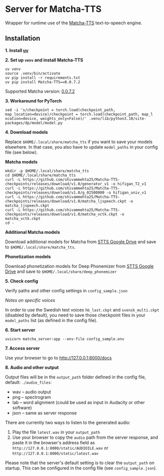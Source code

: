# Server for Matcha-TTS

Wrapper for runtime use of the [Matcha-TTS](https://github.com/shivammehta25/Matcha-TTS) text-to-speech engine.

## Installation

**1. Install [uv](https://docs.astral.sh/uv/getting-started/installation)**

**2. Set up `venv` and install Matcha-TTS**

```
uv venv
source .venv/bin/activate
uv pip install -r requirements.txt
uv pip install Matcha-TTS==0.0.7.2
```

Supported Matcha version: [0.0.7.2](https://pypi.org/project/matcha-tts/0.0.7.2)

**3. Workaround for PyTorch**

```
sed -i 's/checkpoint = torch.load(checkpoint_path, map_location=device)/checkpoint = torch.load(checkpoint_path, map_l
ocation=device, weights_only=False)/' .venv/lib/python3.10/site-packages/dp/model/model.py
```

**4. Download models**

Replace `$HOME/.local/share/matcha_tts` if you want to save your models elsewhere. In that case, you also have to update `model_paths` in your config file (see below).

__Matcha models__

```
mkdir -p $HOME/.local/share/matcha_tts
cd $HOME/.local/share/matcha_tts
curl -L https://github.com/shivammehta25/Matcha-TTS-checkpoints/releases/download/v1.0/generator_v1 -o hifigan_T2_v1
curl -L https://github.com/shivammehta25/Matcha-TTS-checkpoints/releases/download/v1.0/g_02500000 -o hifigan_univ_v1
curl -L https://github.com/shivammehta25/Matcha-TTS-checkpoints/releases/download/v1.0/matcha_ljspeech.ckpt -o matcha_ljspeech.ckpt
curl -L https://github.com/shivammehta25/Matcha-TTS-checkpoints/releases/download/v1.0/matcha_vctk.ckpt -o matcha_vctk.ckpt
cd -
```

__Additional Matcha models__

Download additional models for Matcha from [STTS Google Drive](https://drive.google.com/drive/folders/1g8tw6tKBd32gcgHbPSTPg5b8dFhQ8SOP?usp=sharing) and save to `$HOME/.local/share/matcha_tts`.

__Phonetization models__

Download phonetization models for Deep Phonemizer from [STTS Google Drive](https://drive.google.com/drive/folders/1XAgg_fu7Ay4eEad0n5WW7m-IX1XKIXNz?usp=sharing) and save to `$HOME/.local/share/deep_phonemizer`

**5. Check config**

Verify paths and other config settings in `config_sample.json`

_Notes on specific voices_

In order to use the Swedish test voices `hb_last.ckpt` and `svensk_multi.ckpt` (disabled by default), you need to save those checkpoint files in your `model_paths` list (as defined in the config file).

**6. Start server**

```
uvicorn matcha_server:app --env-file config_sample.env
```


**7. Access server**

Use your browser to go to http://127.0.0.1:8000/docs


**8. Audio and other output**

Output files will be in the `output_path` folder defined in the config file, default: `./audio_files`:

* wav – audio output
* png – spectrogram
* lab – word alignment (could be used as input in Audacity or other software)
* json – same as server response

There are currently two ways to listen to the generated audio:

1. Play the file `latest.wav` in your `output_path`
2. Use your browser to copy the `audio` path from the server response, and paste it in the browser's address field as `http://127.0.0.1:8000/static/AUDIOILE.wav` or `http://127.0.0.1:8000/static/latest.wav`

Please note that the server's default setting is to clear the `output_path` on startup. This can be configured in the config file (see `config_sample.json`).


<!--
--------

# Vendoring dependencies (experimental)

**2a. Set up `venv` and install Matcha-TTS**

```
uv venv
source .venv/bin/activate
uv pip install Matcha-TTS --prefix vendor
uv pip install uvicorn dotenv
```

**2b. Add imports to matcha_server.py**

```
parent_dir = os.path.abspath(os.path.dirname(__file__))
vendor_dir = os.path.join(parent_dir, 'vendor/lib/python3.10/site-packages')
sys.path.append(vendor_dir)
```
-->
